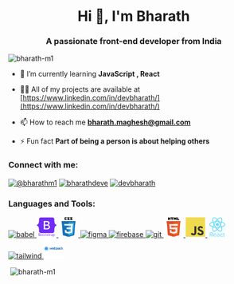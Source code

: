 <h1 align="center">Hi 👋, I'm Bharath</h1>
<h3 align="center">A passionate front-end developer from India</h3>

<p align="left"> <img src="https://komarev.com/ghpvc/?username=bharath-m1&label=Profile%20views&color=0e75b6&style=flat" alt="bharath-m1" /> </p>

- 🌱 I’m currently learning **JavaScript , React**

- 👨‍💻 All of my projects are available at [https://www.linkedin.com/in/devbharath/](https://www.linkedin.com/in/devbharath/)

- 📫 How to reach me **bharath.maghesh@gmail.com**

- ⚡ Fun fact **Part of being a person is about helping others**

<h3 align="left">Connect with me:</h3>
<p align="left">
<a href="https://dev.to/@bharathm1" target="blank"><img align="center" src="https://cdn.jsdelivr.net/npm/simple-icons@3.0.1/icons/dev-dot-to.svg" alt="@bharathm1" height="30" width="40" /></a>
<a href="https://twitter.com/bharathdeve" target="blank"><img align="center" src="https://cdn.jsdelivr.net/npm/simple-icons@3.0.1/icons/twitter.svg" alt="bharathdeve" height="30" width="40" /></a>
<a href="https://linkedin.com/in/devbharath" target="blank"><img align="center" src="https://cdn.jsdelivr.net/npm/simple-icons@3.0.1/icons/linkedin.svg" alt="devbharath" height="30" width="40" /></a>
</p>

<h3 align="left">Languages and Tools:</h3>
<p align="left"> <a href="https://babeljs.io/" target="_blank"> <img src="https://www.vectorlogo.zone/logos/babeljs/babeljs-icon.svg" alt="babel" width="40" height="40"/> </a> <a href="https://getbootstrap.com" target="_blank"> <img src="https://raw.githubusercontent.com/devicons/devicon/master/icons/bootstrap/bootstrap-plain-wordmark.svg" alt="bootstrap" width="40" height="40"/> </a> <a href="https://www.w3schools.com/css/" target="_blank"> <img src="https://raw.githubusercontent.com/devicons/devicon/master/icons/css3/css3-original-wordmark.svg" alt="css3" width="40" height="40"/> </a> <a href="https://www.figma.com/" target="_blank"> <img src="https://www.vectorlogo.zone/logos/figma/figma-icon.svg" alt="figma" width="40" height="40"/> </a> <a href="https://firebase.google.com/" target="_blank"> <img src="https://www.vectorlogo.zone/logos/firebase/firebase-icon.svg" alt="firebase" width="40" height="40"/> </a> <a href="https://git-scm.com/" target="_blank"> <img src="https://www.vectorlogo.zone/logos/git-scm/git-scm-icon.svg" alt="git" width="40" height="40"/> </a> <a href="https://www.w3.org/html/" target="_blank"> <img src="https://raw.githubusercontent.com/devicons/devicon/master/icons/html5/html5-original-wordmark.svg" alt="html5" width="40" height="40"/> </a> <a href="https://developer.mozilla.org/en-US/docs/Web/JavaScript" target="_blank"> <img src="https://raw.githubusercontent.com/devicons/devicon/master/icons/javascript/javascript-original.svg" alt="javascript" width="40" height="40"/> </a> <a href="https://reactjs.org/" target="_blank"> <img src="https://raw.githubusercontent.com/devicons/devicon/master/icons/react/react-original-wordmark.svg" alt="react" width="40" height="40"/> </a> <a href="https://tailwindcss.com/" target="_blank"> <img src="https://www.vectorlogo.zone/logos/tailwindcss/tailwindcss-icon.svg" alt="tailwind" width="40" height="40"/> </a> <a href="https://webpack.js.org" target="_blank"> <img src="https://raw.githubusercontent.com/devicons/devicon/d00d0969292a6569d45b06d3f350f463a0107b0d/icons/webpack/webpack-original-wordmark.svg" alt="webpack" width="40" height="40"/> </a> </p>

<p>&nbsp;<img align="center" src="https://github-readme-stats.vercel.app/api?username=bharath-m1&show_icons=true&locale=en" alt="bharath-m1" /></p>
